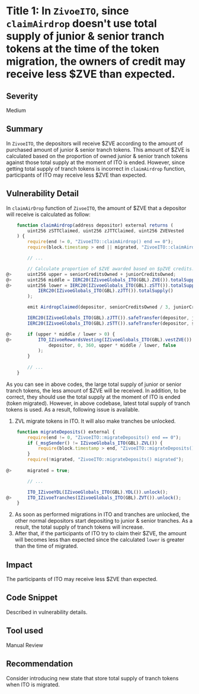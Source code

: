 # Title 1: In `ZivoeITO`, since `claimAirdrop` doesn't use total supply of junior & senior tranch tokens at the time of the token migration, the owners of credit may receive less $ZVE than expected.

## Severity

Medium

## Summary

In `ZivoeITO`, the depositors will receive $ZVE according to the amount of purchased amount of junior & senior tranch tokens. This amount of $ZVE is calculated based on the proportion of owned junior & senior tranch tokens against those total supply at the moment of ITO is ended.
However, since getting total supply of tranch tokens is incorrect in `claimAirdrop` function, participants of ITO may receive less $ZVE than expected.

## Vulnerability Detail

In `claimAirDrop` function of `ZivoeITO`, the amount of $ZVE that a depositor will receive is calculated as follow:

```javascript
    function claimAirdrop(address depositor) external returns (
        uint256 zSTTClaimed, uint256 zJTTClaimed, uint256 ZVEVested
    ) {
        require(end != 0, "ZivoeITO::claimAirdrop() end == 0");
        require(block.timestamp > end || migrated, "ZivoeITO::claimAirdrop() block.timestamp <= end && !migrated");

        // ...

        // Calculate proportion of $ZVE awarded based on $pZVE credits.
@>      uint256 upper = seniorCreditsOwned + juniorCreditsOwned;
@>      uint256 middle = IERC20(IZivoeGlobals_ITO(GBL).ZVE()).totalSupply() / 20;
@>      uint256 lower = IERC20(IZivoeGlobals_ITO(GBL).zSTT()).totalSupply() * 3 + (
            IERC20(IZivoeGlobals_ITO(GBL).zJTT()).totalSupply()
        );

        emit AirdropClaimed(depositor, seniorCreditsOwned / 3, juniorCreditsOwned, upper * middle / lower);

        IERC20(IZivoeGlobals_ITO(GBL).zJTT()).safeTransfer(depositor, juniorCreditsOwned);
        IERC20(IZivoeGlobals_ITO(GBL).zSTT()).safeTransfer(depositor, seniorCreditsOwned / 3);

@>      if (upper * middle / lower > 0) {
@>          ITO_IZivoeRewardsVesting(IZivoeGlobals_ITO(GBL).vestZVE()).createVestingSchedule(
                depositor, 0, 360, upper * middle / lower, false
            );
        }
        
        // ...
    }
```
As you can see in above codes, the large total supply of junior or senior tranch tokens, the less amount of $ZVE will be received.
In addition, to be correct, they should use the total supply at the moment of ITO is ended (token migrated). However, in above codebase, latest total supply of tranch tokens is used.
As a result, following issue is available.

1. ZVL migrate tokens in ITO. It will also make tranches be unlocked.
```javascript
    function migrateDeposits() external {
        require(end != 0, "ZivoeITO::migrateDeposits() end == 0");
        if (_msgSender() != IZivoeGlobals_ITO(GBL).ZVL()) {
            require(block.timestamp > end, "ZivoeITO::migrateDeposits() block.timestamp <= end");
        }
        require(!migrated, "ZivoeITO::migrateDeposits() migrated");
        
@>      migrated = true;

        // ...

        ITO_IZivoeYDL(IZivoeGlobals_ITO(GBL).YDL()).unlock();
@>      ITO_IZivoeTranches(IZivoeGlobals_ITO(GBL).ZVT()).unlock();
    }
```
2. As soon as performed migrations in ITO and tranches are unlocked, the other normal depositors start depositing to junior & senior tranches. As a result, the total supply of tranch tokens will increase.
3. After that, if the participants of ITO try to claim their $ZVE, the amount will becomes less than expected since the calculated `lower` is greater than the time of migrated.

## Impact

The participants of ITO may receive less $ZVE than expected.

## Code Snippet

Described in vulnerability details.

## Tool used

Manual Review

## Recommendation

Consider introducing new state that store total supply of tranch tokens when ITO is migrated. 
